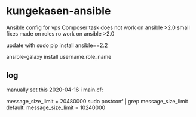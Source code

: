 # kungekasen-ansible
Ansible config for vps
Composer task does not work on ansible >2.0
small fixes made on roles ro work on ansible >2.0

update with
  sudo pip install ansible==2.2

  ansible-galaxy install username.role_name

	
  
## log
manually set this 2020-04-16 i main.cf:

message_size_limit = 20480000
sudo postconf | grep message_size_limit
default:
message_size_limit = 10240000

